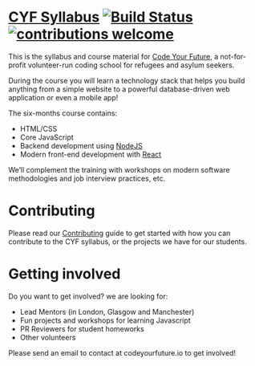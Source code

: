 
# [CYF Syllabus](https://codeyourfuture.github.io/syllabus-master/) [![Build Status](https://travis-ci.org/CodeYourFuture/syllabus.svg?branch=master)](https://travis-ci.org/CodeYourFuture/syllabus) [![contributions welcome](https://img.shields.io/badge/contributions-welcome-brightgreen.svg?style=flat)](https://github.com/CodeYourFuture/syllabus/blob/master/CONTRIBUTING.md)


This is the syllabus and course material for [Code Your Future](http://codeyourfuture.co/), a
not-for-profit volunteer-run coding school for refugees and asylum seekers.

During the course you will learn a technology stack that helps you build anything from a simple website to a powerful database-driven web application or even a mobile app!

The six-months course contains:
- HTML/CSS
- Core JavaScript
- Backend development using [NodeJS](https://nodejs.org)
- Modern front-end development with [React](https://facebook.github.io/react/)

We’ll complement the training with workshops on modern software methodologies and job interview practices, etc.

# Contributing

Please read our [Contributing](CONTRIBUTING.md) guide to get started with how you can contribute to the CYF syllabus, or the projects we have for our students.


# Getting involved

Do you want to get involved? we are looking for:

- Lead Mentors (in London, Glasgow and Manchester)
- Fun projects and workshops for learning Javascript
- PR Reviewers for student homeworks
- Other volunteers

Please send an email to contact at codeyourfuture.io to get involved!

